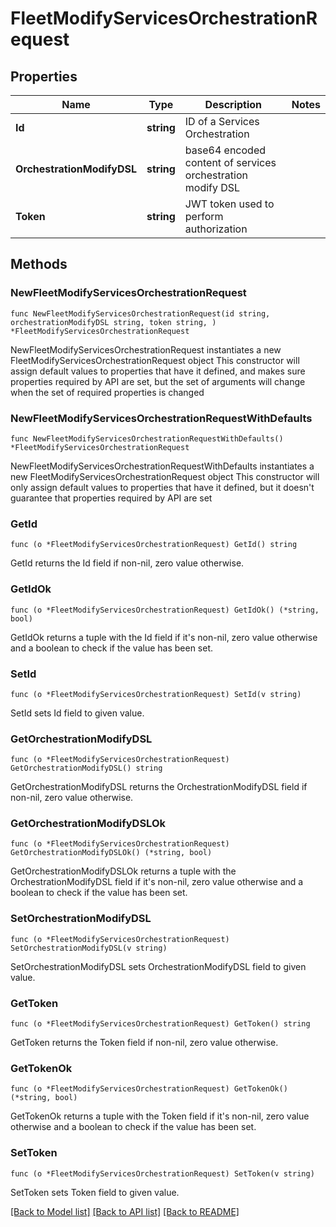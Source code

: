 # FleetModifyServicesOrchestrationRequest

## Properties

Name | Type | Description | Notes
------------ | ------------- | ------------- | -------------
**Id** | **string** | ID of a Services Orchestration | 
**OrchestrationModifyDSL** | **string** | base64 encoded content of services orchestration modify DSL | 
**Token** | **string** | JWT token used to perform authorization | 

## Methods

### NewFleetModifyServicesOrchestrationRequest

`func NewFleetModifyServicesOrchestrationRequest(id string, orchestrationModifyDSL string, token string, ) *FleetModifyServicesOrchestrationRequest`

NewFleetModifyServicesOrchestrationRequest instantiates a new FleetModifyServicesOrchestrationRequest object
This constructor will assign default values to properties that have it defined,
and makes sure properties required by API are set, but the set of arguments
will change when the set of required properties is changed

### NewFleetModifyServicesOrchestrationRequestWithDefaults

`func NewFleetModifyServicesOrchestrationRequestWithDefaults() *FleetModifyServicesOrchestrationRequest`

NewFleetModifyServicesOrchestrationRequestWithDefaults instantiates a new FleetModifyServicesOrchestrationRequest object
This constructor will only assign default values to properties that have it defined,
but it doesn't guarantee that properties required by API are set

### GetId

`func (o *FleetModifyServicesOrchestrationRequest) GetId() string`

GetId returns the Id field if non-nil, zero value otherwise.

### GetIdOk

`func (o *FleetModifyServicesOrchestrationRequest) GetIdOk() (*string, bool)`

GetIdOk returns a tuple with the Id field if it's non-nil, zero value otherwise
and a boolean to check if the value has been set.

### SetId

`func (o *FleetModifyServicesOrchestrationRequest) SetId(v string)`

SetId sets Id field to given value.


### GetOrchestrationModifyDSL

`func (o *FleetModifyServicesOrchestrationRequest) GetOrchestrationModifyDSL() string`

GetOrchestrationModifyDSL returns the OrchestrationModifyDSL field if non-nil, zero value otherwise.

### GetOrchestrationModifyDSLOk

`func (o *FleetModifyServicesOrchestrationRequest) GetOrchestrationModifyDSLOk() (*string, bool)`

GetOrchestrationModifyDSLOk returns a tuple with the OrchestrationModifyDSL field if it's non-nil, zero value otherwise
and a boolean to check if the value has been set.

### SetOrchestrationModifyDSL

`func (o *FleetModifyServicesOrchestrationRequest) SetOrchestrationModifyDSL(v string)`

SetOrchestrationModifyDSL sets OrchestrationModifyDSL field to given value.


### GetToken

`func (o *FleetModifyServicesOrchestrationRequest) GetToken() string`

GetToken returns the Token field if non-nil, zero value otherwise.

### GetTokenOk

`func (o *FleetModifyServicesOrchestrationRequest) GetTokenOk() (*string, bool)`

GetTokenOk returns a tuple with the Token field if it's non-nil, zero value otherwise
and a boolean to check if the value has been set.

### SetToken

`func (o *FleetModifyServicesOrchestrationRequest) SetToken(v string)`

SetToken sets Token field to given value.



[[Back to Model list]](../README.md#documentation-for-models) [[Back to API list]](../README.md#documentation-for-api-endpoints) [[Back to README]](../README.md)


